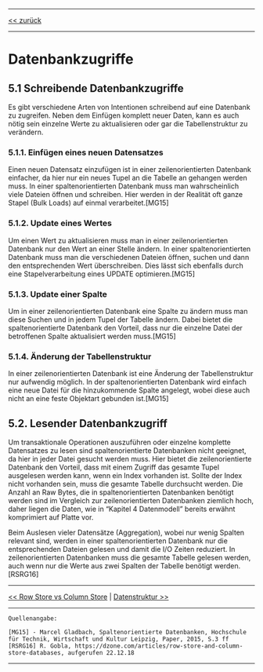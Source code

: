 ***

[<< zurück](02_toc.md)

***

# Datenbankzugriffe

## 5.1 Schreibende Datenbankzugriffe

Es gibt verschiedene Arten von Intentionen schreibend auf eine Datenbank zu zugreifen. Neben dem Einfügen komplett neuer Daten, kann es auch nötig sein einzelne Werte zu aktualisieren oder gar die Tabellenstruktur zu verändern.

### 5.1.1. Einfügen eines neuen Datensatzes
Einen neuen Datensatz einzufügen ist in einer zeilenorientierten Datenbank einfacher, da hier nur ein neues Tupel an die Tabelle an gehangen werden muss. In einer spaltenorientierten Datenbank muss man wahrscheinlich viele Dateien öffnen und schreiben. Hier werden in der Realität oft ganze Stapel (Bulk Loads) auf einmal verarbeitet.[MG15]

### 5.1.2. Update eines Wertes
Um einen Wert zu aktualisieren muss man in einer zeilenorientierten Datenbank nur den Wert an einer Stelle ändern. In einer spaltenorientierten Datenbank muss man die verschiedenen Dateien öffnen, suchen und dann den entsprechenden Wert überschreiben. Dies lässt sich ebenfalls durch eine Stapelverarbeitung eines UPDATE optimieren.[MG15]

### 5.1.3. Update einer Spalte
Um in einer zeilenorientierten Datenbank eine Spalte zu ändern muss man diese Suchen und in jedem Tupel der Tabelle ändern. Dabei  bietet die spaltenorientierte Datenbank den Vorteil, dass nur die einzelne Datei der betroffenen Spalte aktualisiert werden muss.[MG15]

### 5.1.4. Änderung der Tabellenstruktur
In einer zeilenorientierten Datenbank ist eine Änderung der Tabellenstruktur nur aufwendig möglich. In der spaltenorientierten Datenbank wird einfach eine neue Datei für die hinzukommende Spalte angelegt, wobei diese auch nicht an eine feste Objektart gebunden ist.[MG15]


## 5.2. Lesender Datenbankzugriff
Um transaktionale Operationen auszuführen oder einzelne komplette Datensatzes zu lesen sind spaltenorientierte Datenbanken nicht geeignet, da hier in jeder Datei gesucht werden muss. Hier bietet die zeilenorientierte Datenbank den Vorteil, dass mit einem Zugriff das gesamte Tupel ausgelesen werden kann, wenn ein Index vorhanden ist. Sollte der Index nicht vorhanden sein, muss die gesamte Tabelle durchsucht werden. 
Die Anzahl an Raw Bytes, die in spaltenorientierten Datenbanken benötigt werden sind im Vergleich zur zeilenorientierten Datenbanken ziemlich hoch, daher liegen die Daten, wie in “Kapitel 4 Datenmodell” bereits erwähnt komprimiert auf Platte vor.

Beim Auslesen vieler Datensätze (Aggregation), wobei nur wenig Spalten relevant sind, werden in einer spaltenorientierten Datenbank nur die entsprechenden Dateien gelesen und damit die I/O Zeiten reduziert. In zeilenorientierten Datenbanken muss die gesamte Tabelle gelesen werden, auch wenn nur die Werte aus zwei Spalten der Tabelle benötigt werden.[RSRG16]



***

[<< Row Store vs Column Store](07-1_row-colum-store.md) | [Datenstruktur >>](07-3_normalized_data_structure.md)

***

```
Quellenangabe:

[MG15] - Marcel Gladbach, Spaltenorientierte Datenbanken, Hochschule für Technik, Wirtschaft und Kultur Leipzig, Paper, 2015, S.3 ff
[RSRG16] R. Gobla, https://dzone.com/articles/row-store-and-column-store-databases, aufgerufen 22.12.18 

```

***

